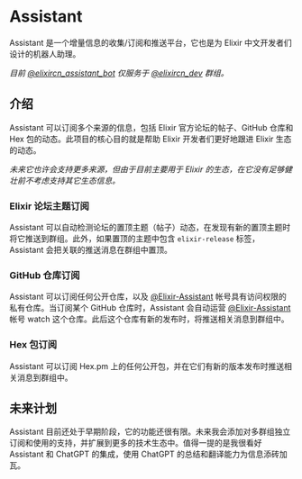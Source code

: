 # Assistant

Assistant 是一个增量信息的收集/订阅和推送平台，它也是为 Elixir 中文开发者们设计的机器人助理。

_目前 [@elixircn_assistant_bot](https://t.me/elixircn_assistant_bot) 仅服务于 [@elixircn_dev](https://t.me/elixircn_dev) 群组。_

## 介绍

Assistant 可以订阅多个来源的信息，包括 Elixir 官方论坛的帖子、GitHub 仓库和 Hex 包的动态。此项目的核心目的就是帮助 Elixir 开发者们更好地跟进 Elixir 生态的动态。

_未来它也许会支持更多来源，但由于目前主要用于 Elixir 的生态，在它没有足够健壮前不考虑支持其它生态信息。_

### Elixir 论坛主题订阅

Assistant 可以自动检测论坛的置顶主题（帖子）动态，在发现有新的置顶主题时将它推送到群组。此外，如果置顶的主题中包含 `elixir-release` 标签，Assistant 会把关联的推送消息在群组中置顶。

### GitHub 仓库订阅

Assistant 可以订阅任何公开仓库，以及 [@Elixir-Assistant](https://github.com/Elixir-Assistant) 帐号具有访问权限的私有仓库。当订阅某个 GitHub 仓库时，Assistant 会自动运营 [@Elixir-Assistant](https://github.com/Elixir-Assistant) 帐号 watch 这个仓库。此后这个仓库有新的发布时，将推送相关消息到群组中。

### Hex 包订阅

Assistant 可以订阅 Hex.pm 上的任何公开包，并在它们有新的版本发布时推送相关消息到群组中。

## 未来计划

Assistant 目前还处于早期阶段，它的功能还很有限。未来我会添加对多群组独立订阅和使用的支持，并扩展到更多的技术生态中。值得一提的是我很看好 Assistant 和 ChatGPT 的集成，使用 ChatGPT 的总结和翻译能力为信息添砖加瓦。
